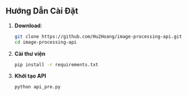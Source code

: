 
## Hướng Dẫn Cài Đặt

1. **Download**:
   ```bash
   git clone https://github.com/Hu2Hoang/image-processing-api.git
   cd image-processing-api

2. **Cài thư viện**
    ```bash
    pip install -r requirements.txt
3. **Khởi tạo API**
   ```bash
   python api_pre.py

